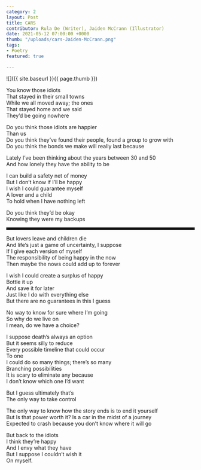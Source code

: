 ```yaml
---
category: 2
layout: Post
title: CARS
contributor: Rula De (Writer), Jaiden McCrann (Illustrator)
date: 2021-05-12 07:00:00 +0000
thumb: "/uploads/cars-Jaiden-McCrann.png"
tags: 
- Poetry
featured: true

---
```

![]({{ site.baseurl }}{{ page.thumb }})

You know those idiots  
That stayed in their small towns  
While we all moved away; the ones  
That stayed home and we said  
They’d be going nowhere  

Do you think those idiots are happier  
Than us  
Do you think they’ve found their people, found a group to grow with  
Do you think the bonds we make will really last because  

Lately I’ve been thinking about the years between 30 and 50  
And how lonely they have the ability to be  

I can build a safety net of money  
But I don’t know if I’ll be happy  
I wish I could guarantee myself  
A lover and a child  
To hold when I have nothing left  

Do you think they’d be okay  
Knowing they were my backups  

<hr style="border-style: solid; background-color: #000">

But lovers leave and children die  
And life’s just a game of uncertainty, I suppose  
If I give each version of myself  
The responsibility of being happy in the now  
Then maybe the nows could add up to forever  

I wish I could create a surplus of happy  
Bottle it up  
And save it for later  
Just like I do with everything else  
But there are no guarantees in this I guess  

No way to know for sure where I’m going  
So why do we live on  
I mean, do we have a choice?  

I suppose death’s always an option  
But it seems silly to reduce  
Every possible timeline that could occur  
To one  
I could do so many things; there’s so many  
Branching possibilities  
It is scary to eliminate any because  
I don’t know which one I’d want  

But I guess ultimately that’s  
The only way to take control  

The only way to know how the story ends is to end it yourself  
But Is that power worth it? Is a car in the midst of a journey  
Expected to crash because you don’t know where it will go  

But back to the idiots  
I think they’re happy  
And I envy what they have  
But I suppose I couldn’t wish it  
On myself.  